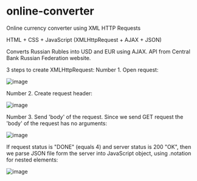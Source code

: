 # online-converter
Online currency converter using XML HTTP Requests

HTML + CSS + JavaScript (XMLHttpRequest + AJAX + JSON)

Converts Russian Rubles into USD and EUR using AJAX. API from Central Bank Russian Federation website. 

3 steps to create XMLHttpRequest:
Number 1. Open request:

![image](https://user-images.githubusercontent.com/113363158/228619824-a573a7ee-46ef-4e20-ac6a-ecb558025ac7.png)

Number 2. Create request header:

![image](https://user-images.githubusercontent.com/113363158/228620137-9a806466-a21a-42ba-9945-645369d646ac.png)

Number 3. Send 'body' of the request. Since we send GET request the 'body' of the request has no arguments:

![image](https://user-images.githubusercontent.com/113363158/228620307-f11cb927-1806-4926-9452-a56f9df95ed0.png)

If request status is "DONE" (equals 4) and server status is 200 "OK", then we parse JSON file form the server into JavaScript object, using .notation for nested elements:

![image](https://user-images.githubusercontent.com/113363158/228621397-a4f86da7-bfa1-46dd-a426-7e6ce2b46bd2.png)



